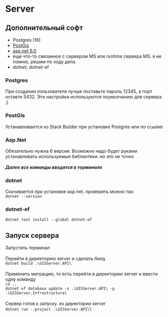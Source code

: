 # Server
## Дополнительный софт
- Postgres (16)
- [PostGis](https://download.osgeo.org/postgis/windows/pg16/)
- [asp.net 6.0](https://dotnet.microsoft.com/ru-ru/download/dotnet/6.0)
- еще что-то связанное с сервером MS или runtime сервера MS. я не помню, решим по ходу дела.
- dotnet; dotnet-ef
 
### Postgres
При создании пользователя лучше поставьте пароль 12345, а порт оставте 5432. Эти настройки используются поумолчанию для сервера ;)

### PostGis
Устанавливается из Stack Builder при установке Postgres или по ссылке

### Asp.Net
Обязательно нужна 6 версия. Возможно надо будет руками устанавливать используемые библиотеки. но это не точно
\
\
***Далее все команды вводятся в терминале***

### dotnet
Скачивается при установке asp.net. проверить можно так:\
`dotnet --version`

### dotnet-ef

`dotnet tool install --global dotnet-ef`

## Запуск сервера
Запустить терминал\
\
Перейти в директорию server и сделать билд \
`dotnet build .\GISServer.API\`\
\
Применить миграцию, то есть перейти в директорию server и ввести одну команду\
`cd ..`\
`dotnet ef database update -s .\GISServer.API\ -p .\GISServer.Infrastructure\`\
\
Сервер готов к запуску. из директории server\
`dotnet run --project .\GISServer.API\`\



